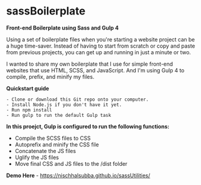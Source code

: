 # sassBoilerplate

**Front-end Boilerplate using Sass and Gulp 4**

Using a set of boilerplate files when you're starting a website project can be a huge time-saver. Instead of having to start from scratch or copy and paste from previous projects, you can get up and running in just a minute or two.

I wanted to share my own boilerplate that I use for simple front-end websites that use HTML, SCSS, and JavaScript. And I'm using Gulp 4 to compile, prefix, and minify my files.

**Quickstart guide**

    - Clone or download this Git repo onto your computer.
    - Install Node.js if you don't have it yet.
    - Run npm install
    - Run gulp to run the default Gulp task

**In this proejct, Gulp is configured to run the following functions:**

   - Compile the SCSS files to CSS
   - Autoprefix and minify the CSS file
   - Concatenate the JS files
   - Uglify the JS files
   - Move final CSS and JS files to the /dist folder
   
   
   
**Demo Here**
    - https://nischhalsubba.github.io/sassUtilities/
  
